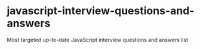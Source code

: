 # javascript-interview-questions-and-answers
Most targeted up-to-date JavaScript interview questions and answers list
